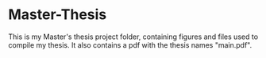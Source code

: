 # Master-Thesis
This is my Master's thesis project folder, containing figures and files used to compile my thesis. 
It also contains a pdf with the thesis names "main.pdf".

